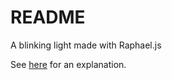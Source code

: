 # README #

A blinking light made with Raphael.js 

See [here](http://joosten-industries.nl/blog/2015/07/24/a-blinking-light-with-raphael-js/) for an explanation.
